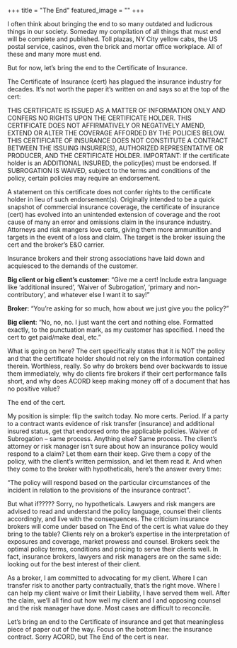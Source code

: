+++
title = "The End"
featured_image = ""
+++

I often think about bringing the end to so many outdated and ludicrous things in our society. Someday my compilation of all things that must end will be complete and published. Toll plazas, NY City yellow cabs, the US postal service, casinos, even the brick and mortar office workplace. All of these and many more must end.

But for now, let’s bring the end to the Certificate of Insurance.

The Certificate of Insurance (cert) has plagued the insurance industry for decades. It’s not worth the paper it’s written on and says so at the top of the cert:

THIS CERTIFICATE IS ISSUED AS A MATTER OF INFORMATION ONLY AND CONFERS NO RIGHTS UPON THE CERTIFICATE HOLDER. THIS CERTIFICATE DOES NOT AFFIRMATIVELY OR NEGATIVELY AMEND, EXTEND OR ALTER THE COVERAGE AFFORDED BY THE POLICIES BELOW. THIS CERTIFICATE OF INSURANCE DOES NOT CONSTITUTE A CONTRACT BETWEEN THE ISSUING INSURER(S), AUTHORIZED REPRESENTATIVE OR PRODUCER, AND THE CERTIFICATE HOLDER. IMPORTANT: If the certificate holder is an ADDITIONAL INSURED, the policy(ies) must be endorsed. If SUBROGATION IS WAIVED, subject to the terms and conditions of the policy, certain policies may require an endorsement.

A statement on this certificate does not confer rights to the certificate holder in lieu of such endorsement(s). Originally intended to be a quick snapshot of commercial insurance coverage, the certificate of insurance (cert) has evolved into an unintended extension of coverage and the root cause of many an error and omissions claim in the insurance industry. Attorneys and risk mangers love certs, giving them more ammunition and targets in the event of a loss and claim. The target is the broker issuing the cert and the broker’s E&O carrier.

Insurance brokers and their strong associations have laid down and acquiesced to the demands of the customer.

__Big client or big client’s customer__: “Give me a cert! Include extra language like ‘additional insured’, ‘Waiver of Subrogation’, ‘primary and non-contributory’, and whatever else I want it to say!”

__Broker__: “You’re asking for so much, how about we just give you the policy?”

__Big client__: “No, no, no. I just want the cert and nothing else. Formatted exactly, to the punctuation mark, as my customer has specified. I need the cert to get paid/make deal, etc.”

What is going on here? The cert specifically states that it is NOT the policy and that the certificate holder should not rely on the information contained therein. Worthless, really. So why do brokers bend over backwards to issue them immediately, why do clients fire brokers if their cert performance falls short, and why does ACORD keep making money off of a document that has no positive value?

The end of the cert.

My position is simple: flip the switch today. No more certs. Period. If a party to a contract wants evidence of risk transfer (insurance) and additional insured status, get that endorsed onto the applicable policies. Waiver of Subrogation – same process. Anything else? Same process. The client’s attorney or risk manager isn’t sure about how an insurance policy would respond to a claim? Let them earn their keep. Give them a copy of the policy, with the client’s written permission, and let them read it. And when they come to the broker with hypotheticals, here’s the answer every time:

“The policy will respond based on the particular circumstances of the incident in relation to the provisions of the insurance contract”.

But what if????? Sorry, no hypotheticals. Lawyers and risk mangers are advised to read and understand the policy language, counsel their clients accordingly, and live with the consequences. The criticism insurance brokers will come under based on The End of the cert is what value do they bring to the table? Clients rely on a broker’s expertise in the interpretation of exposures and coverage, market prowess and counsel. Brokers seek the optimal policy terms, conditions and pricing to serve their clients well. In fact, insurance brokers, lawyers and risk managers are on the same side: looking out for the best interest of their client.

As a broker, I am committed to advocating for my client. Where I can transfer risk to another party contractually, that’s the right move. Where I can help my client waive or limit their Liability, I have served them well. After the claim, we’ll all find out how well my client and I and opposing counsel and the risk manager have done. Most cases are difficult to reconcile.

Let’s bring an end to the Certificate of insurance and get that meaningless piece of paper out of the way. Focus on the bottom line: the insurance contract. Sorry ACORD, but The End of the cert is near.
